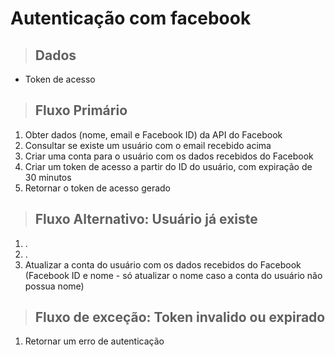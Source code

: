 # Autenticação com facebook

> ## Dados

* Token de acesso

> ## Fluxo Primário

1. Obter dados (nome, email e Facebook ID) da API do Facebook
2. Consultar se existe um usuário com o email recebido acima
3. Criar uma conta para o usuário com os dados recebidos do Facebook
4. Criar um token de acesso a partir do ID do usuário, com expiração de 30 minutos
5. Retornar o token de acesso gerado

> ## Fluxo Alternativo: Usuário já existe

1. .
2. .
3. Atualizar a conta do usuário com os dados recebidos do Facebook (Facebook ID e nome - só atualizar o nome caso a conta do usuário não possua nome)

> ## Fluxo de exceção: Token invalido ou expirado

1. Retornar um erro de autenticação
